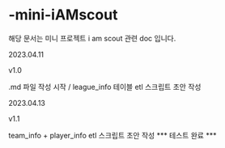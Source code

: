 # -mini-iAMscout

 <h>해당 문서는 미니 프로젝트 i am scout 관련 doc 입니다. </h>

2023.04.11

v1.0 

.md 파일 작성 시작 / league_info 테이블 etl 스크립트 초안 작성 

2023.04.13

v1.1

team_info + player_info etl 스크립트 초안 작성
*** 테스트 완료 *** 